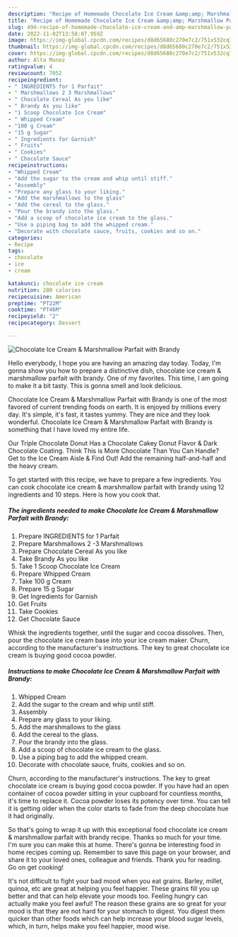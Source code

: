 ```yaml
---
description: "Recipe of Homemade Chocolate Ice Cream &amp;amp; Marshmallow Parfait with Brandy"
title: "Recipe of Homemade Chocolate Ice Cream &amp;amp; Marshmallow Parfait with Brandy"
slug: 494-recipe-of-homemade-chocolate-ice-cream-and-amp-marshmallow-parfait-with-brandy
date: 2022-11-02T13:58:07.959Z
image: https://img-global.cpcdn.com/recipes/d8d65680c270e7c2/751x532cq70/chocolate-ice-cream-marshmallow-parfait-with-brandy-recipe-main-photo.jpg
thumbnail: https://img-global.cpcdn.com/recipes/d8d65680c270e7c2/751x532cq70/chocolate-ice-cream-marshmallow-parfait-with-brandy-recipe-main-photo.jpg
cover: https://img-global.cpcdn.com/recipes/d8d65680c270e7c2/751x532cq70/chocolate-ice-cream-marshmallow-parfait-with-brandy-recipe-main-photo.jpg
author: Alta Munoz
ratingvalue: 4
reviewcount: 7052
recipeingredient:
- " INGREDIENTS for 1 Parfait"
- " Marshmallows 2 3 Marshmallows"
- " Chocolate Cereal As you like"
- " Brandy As you like"
- "1 Scoop Chocolate Ice Cream"
- " Whipped Cream"
- "100 g Cream"
- "15 g Sugar"
- " Ingredients for Garnish"
- " Fruits"
- " Cookies"
- " Chocolate Sauce"
recipeinstructions:
- "Whipped Cream"
- "Add the sugar to the cream and whip until stiff."
- "Assembly"
- "Prepare any glass to your liking."
- "Add the marshmallows to the glass"
- "Add the cereal to the glass."
- "Pour the brandy into the glass."
- "Add a scoop of chocolate ice cream to the glass."
- "Use a piping bag to add the whipped cream."
- "Decorate with chocolate sauce, fruits, cookies and so on."
categories:
- Recipe
tags:
- chocolate
- ice
- cream

katakunci: chocolate ice cream 
nutrition: 280 calories
recipecuisine: American
preptime: "PT22M"
cooktime: "PT46M"
recipeyield: "2"
recipecategory: Dessert

---
```



![Chocolate Ice Cream &amp; Marshmallow Parfait with Brandy](https://img-global.cpcdn.com/recipes/d8d65680c270e7c2/751x532cq70/chocolate-ice-cream-marshmallow-parfait-with-brandy-recipe-main-photo.jpg)

Hello everybody, I hope you are having an amazing day today. Today, I'm gonna show you how to prepare a distinctive dish, chocolate ice cream &amp; marshmallow parfait with brandy. One of my favorites. This time, I am going to make it a bit tasty. This is gonna smell and look delicious.

Chocolate Ice Cream &amp; Marshmallow Parfait with Brandy is one of the most favored of current trending foods on earth. It is enjoyed by millions every day. It's simple, it's fast, it tastes yummy. They are nice and they look wonderful. Chocolate Ice Cream &amp; Marshmallow Parfait with Brandy is something that I have loved my entire life.

Our Triple Chocolate Donut Has a Chocolate Cakey Donut Flavor &amp; Dark Chocolate Coating. Think This is More Chocolate Than You Can Handle? Get to the Ice Cream Aisle &amp; Find Out! Add the remaining half-and-half and the heavy cream.


To get started with this recipe, we have to prepare a few ingredients. You can cook chocolate ice cream &amp; marshmallow parfait with brandy using 12 ingredients and 10 steps. Here is how you cook that.

<!--inarticleads1-->

##### The ingredients needed to make Chocolate Ice Cream &amp; Marshmallow Parfait with Brandy:

1. Prepare  INGREDIENTS for 1 Parfait
1. Prepare  Marshmallows 2 -3 Marshmallows
1. Prepare  Chocolate Cereal As you like
1. Take  Brandy As you like
1. Take 1 Scoop Chocolate Ice Cream
1. Prepare  Whipped Cream
1. Take 100 g Cream
1. Prepare 15 g Sugar
1. Get  Ingredients for Garnish
1. Get  Fruits
1. Take  Cookies
1. Get  Chocolate Sauce


Whisk the ingredients together, until the sugar and cocoa dissolves. Then, pour the chocolate ice cream base into your ice cream maker. Churn, according to the manufacturer&#39;s instructions. The key to great chocolate ice cream is buying good cocoa powder. 

<!--inarticleads2-->

##### Instructions to make Chocolate Ice Cream &amp; Marshmallow Parfait with Brandy:

1. Whipped Cream
1. Add the sugar to the cream and whip until stiff.
1. Assembly
1. Prepare any glass to your liking.
1. Add the marshmallows to the glass
1. Add the cereal to the glass.
1. Pour the brandy into the glass.
1. Add a scoop of chocolate ice cream to the glass.
1. Use a piping bag to add the whipped cream.
1. Decorate with chocolate sauce, fruits, cookies and so on.


Churn, according to the manufacturer&#39;s instructions. The key to great chocolate ice cream is buying good cocoa powder. If you have had an open container of cocoa powder sitting in your cupboard for countless months, it&#39;s time to replace it. Cocoa powder loses its potency over time. You can tell it is getting older when the color starts to fade from the deep chocolate hue it had originally. 

So that's going to wrap it up with this exceptional food chocolate ice cream &amp; marshmallow parfait with brandy recipe. Thanks so much for your time. I'm sure you can make this at home. There's gonna be interesting food in home recipes coming up. Remember to save this page on your browser, and share it to your loved ones, colleague and friends. Thank you for reading. Go on get cooking!

It's not difficult to fight your bad mood when you eat grains. Barley, millet, quinoa, etc are great at helping you feel happier. These grains fill you up better and that can help elevate your moods too. Feeling hungry can actually make you feel awful! The reason these grains are so great for your mood is that they are not hard for your stomach to digest. You digest them quicker than other foods which can help increase your blood sugar levels, which, in turn, helps make you feel happier, mood wise.
